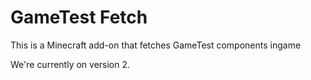 # GameTest Fetch

This is a Minecraft add-on that fetches GameTest components ingame

We're currently on version 2.